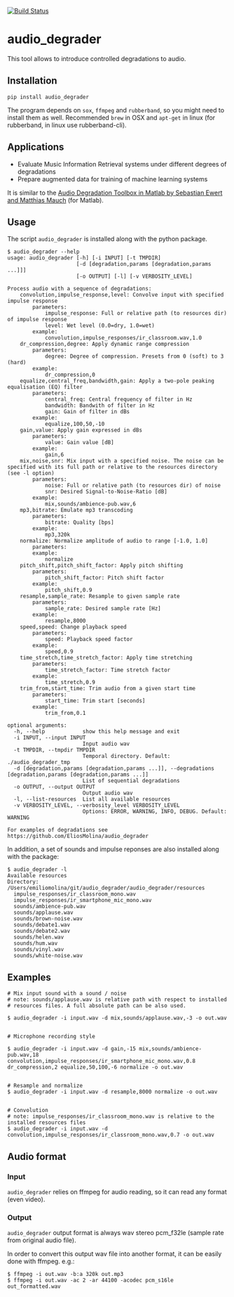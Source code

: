 [![Build Status](https://travis-ci.org/EliosMolina/audio_degrader.svg?branch=master)](https://travis-ci.org/EliosMolina/audio_degrader)
# audio_degrader

This tool allows to introduce controlled degradations to audio.

## Installation

`pip install audio_degrader`

The program depends on `sox`, `ffmpeg` and `rubberband`, so you might need to install them as well. Recommended `brew` in OSX and `apt-get` in linux (for rubberband, in linux use rubberband-cli).

## Applications
* Evaluate Music Information Retrieval systems under different degrees of degradations
* Prepare augmented data for training of machine learning systems

It is similar to the [Audio Degradation Toolbox in Matlab by Sebastian Ewert and Matthias Mauch][1] (for Matlab).


## Usage

The script `audio_degrader` is installed along with the python package.

```
$ audio_degrader --help
usage: audio_degrader [-h] [-i INPUT] [-t TMPDIR]
                      [-d [degradation,params [degradation,params ...]]]
                      [-o OUTPUT] [-l] [-v VERBOSITY_LEVEL]

Process audio with a sequence of degradations:
    convolution,impulse_response,level: Convolve input with specified impulse response
        parameters:
            impulse_response: Full or relative path (to resources dir) of impulse response
            level: Wet level (0.0=dry, 1.0=wet)
        example:
            convolution,impulse_responses/ir_classroom.wav,1.0
    dr_compression,degree: Apply dynamic range compression
        parameters:
            degree: Degree of compression. Presets from 0 (soft) to 3 (hard)
        example:
            dr_compression,0
    equalize,central_freq,bandwidth,gain: Apply a two-pole peaking equalisation (EQ) filter
        parameters:
            central_freq: Central frequency of filter in Hz
            bandwidth: Bandwith of filter in Hz
            gain: Gain of filter in dBs
        example:
            equalize,100,50,-10
    gain,value: Apply gain expressed in dBs
        parameters:
            value: Gain value [dB]
        example:
            gain,6
    mix,noise,snr: Mix input with a specified noise. The noise can be specified with its full path or relative to the resources directory (see -l option)
        parameters:
            noise: Full or relative path (to resources dir) of noise
            snr: Desired Signal-to-Noise-Ratio [dB]
        example:
            mix,sounds/ambience-pub.wav,6
    mp3,bitrate: Emulate mp3 transcoding
        parameters:
            bitrate: Quality [bps]
        example:
            mp3,320k
    normalize: Normalize amplitude of audio to range [-1.0, 1.0]
        parameters:
        example:
            normalize
    pitch_shift,pitch_shift_factor: Apply pitch shifting
        parameters:
            pitch_shift_factor: Pitch shift factor
        example:
            pitch_shift,0.9
    resample,sample_rate: Resample to given sample rate
        parameters:
            sample_rate: Desired sample rate [Hz]
        example:
            resample,8000
    speed,speed: Change playback speed
        parameters:
            speed: Playback speed factor
        example:
            speed,0.9
    time_stretch,time_stretch_factor: Apply time stretching
        parameters:
            time_stretch_factor: Time stretch factor
        example:
            time_stretch,0.9
    trim_from,start_time: Trim audio from a given start time
        parameters:
            start_time: Trim start [seconds]
        example:
            trim_from,0.1

optional arguments:
  -h, --help            show this help message and exit
  -i INPUT, --input INPUT
                        Input audio wav
  -t TMPDIR, --tmpdir TMPDIR
                        Temporal directory. Default: ./audio_degrader_tmp
  -d [degradation,params [degradation,params ...]], --degradations [degradation,params [degradation,params ...]]
                        List of sequential degradations
  -o OUTPUT, --output OUTPUT
                        Output audio wav
  -l, --list-resources  List all available resources
  -v VERBOSITY_LEVEL, --verbosity_level VERBOSITY_LEVEL
                        Options: ERROR, WARNING, INFO, DEBUG. Default: WARNING

For examples of degradations see https://github.com/EliosMolina/audio_degrader
```

In addition, a set of sounds and impulse reponses are also installed along with the package:

```
$ audio_degrader -l
Available resources
Directory: /Users/emiliomolina/git/audio_degrader/audio_degrader/resources
  impulse_responses/ir_classroom_mono.wav
  impulse_responses/ir_smartphone_mic_mono.wav
  sounds/ambience-pub.wav
  sounds/applause.wav
  sounds/brown-noise.wav
  sounds/debate1.wav
  sounds/debate2.wav
  sounds/helen.wav
  sounds/hum.wav
  sounds/vinyl.wav
  sounds/white-noise.wav
```

## Examples

```
# Mix input sound with a sound / noise
# note: sounds/applause.wav is relative path with respect to installed
# resources files. A full absolute path can be also used.

$ audio_degrader -i input.wav -d mix,sounds/applause.wav,-3 -o out.wav


# Microphone recording style

$ audio_degrader -i input.wav -d gain,-15 mix,sounds/ambience-pub.wav,18 convolution,impulse_responses/ir_smartphone_mic_mono.wav,0.8 dr_compression,2 equalize,50,100,-6 normalize -o out.wav


# Resample and normalize
$ audio_degrader -i input.wav -d resample,8000 normalize -o out.wav


# Convolution
# note: impulse_responses/ir_classroom_mono.wav is relative to the installed resources files
$ audio_degrader -i input.wav -d convolution,impulse_responses/ir_classroom_mono.wav,0.7 -o out.wav
```

## Audio format

### Input
`audio_degrader` relies on ffmpeg for audio reading, so it can read any format (even video).

### Output
`audio_degrader` output format is always wav stereo pcm_f32le (sample rate from original audio file).

In order to convert this output wav file into another format, it can be easily done with ffmpeg. e.g.:
```
$ ffmpeg -i out.wav -b:a 320k out.mp3
$ ffmpeg -i out.wav -ac 2 -ar 44100 -acodec pcm_s16le out_formatted.wav

```


[1]: https://code.soundsoftware.ac.uk/projects/audio-degradation-toolbox
